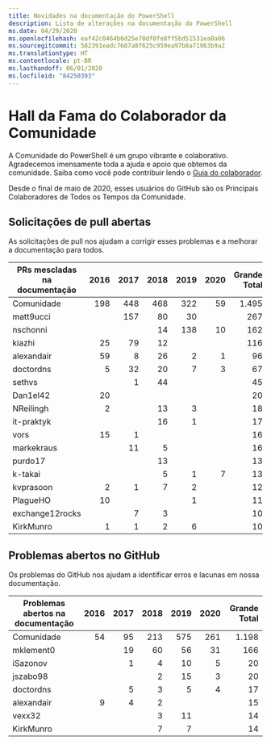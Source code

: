 ```yaml
---
title: Novidades na documentação do PowerShell
description: Lista de alterações na documentação do PowerShell
ms.date: 04/29/2020
ms.openlocfilehash: eaf42c0464b6d25e70df0fe8ff5bd51531ea0a06
ms.sourcegitcommit: 582391eadc7687a8f625c959ea97b8a71963b9a2
ms.translationtype: HT
ms.contentlocale: pt-BR
ms.lasthandoff: 06/01/2020
ms.locfileid: "84250393"
---
```

# <a name="community-contributor-hall-of-fame"></a>Hall da Fama do Colaborador da Comunidade

A Comunidade do PowerShell é um grupo vibrante e colaborativo. Agradecemos imensamente toda a ajuda e apoio que obtemos da comunidade. Saiba como você pode contribuir lendo o [Guia do colaborador][contrib].

Desde o final de maio de 2020, esses usuários do GitHub são os Principais Colaboradores de Todos os Tempos da Comunidade.

## <a name="pull-requests-opened"></a>Solicitações de pull abertas

As solicitações de pull nos ajudam a corrigir esses problemas e a melhorar a documentação para todos.

| PRs mescladas na documentação | 2016 | 2017 | 2018 | 2019 | 2020 | Grande Total |
| --------------- | ---: | ---: | ---: | ---: | ---: | ----------: |
| Comunidade       |  198 |  448 |  468 |  322 |   59 |        1\.495 |
| matt9ucci       |      |  157 |   80 |   30 |      |         267 |
| nschonni        |      |      |   14 |  138 |   10 |         162 |
| kiazhi          |   25 |   79 |   12 |      |      |         116 |
| alexandair      |   59 |    8 |   26 |    2 |    1 |          96 |
| doctordns       |    5 |   32 |   20 |    7 |    3 |          67 |
| sethvs          |      |    1 |   44 |      |      |          45 |
| Dan1el42        |   20 |      |      |      |      |          20 |
| NReilingh       |    2 |      |   13 |    3 |      |          18 |
| it-praktyk      |      |      |   16 |    1 |      |          17 |
| vors            |   15 |    1 |      |      |      |          16 |
| markekraus      |      |   11 |    5 |      |      |          16 |
| purdo17         |      |      |   13 |      |      |          13 |
| k-takai         |      |      |    5 |    1 |    7 |          13 |
| kvprasoon       |    2 |    1 |    7 |    2 |      |          12 |
| PlagueHO        |   10 |      |      |    1 |      |          11 |
| exchange12rocks |      |    7 |    3 |      |      |          10 |
| KirkMunro       |    1 |    1 |    2 |    6 |      |          10 |

## <a name="github-issues-opened"></a>Problemas abertos no GitHub

Os problemas do GitHub nos ajudam a identificar erros e lacunas em nossa documentação.

| Problemas abertos na documentação | 2016 | 2017 | 2018 | 2019 | 2020 | Grande Total |
| ------------------ | ---: | ---: | ---: | ---: | ---: | ----------: |
| Comunidade          |   54 |   95 |  213 |  575 |  261 |        1\.198 |
| mklement0          |      |   19 |   60 |   56 |   31 |         166 |
| iSazonov           |      |    1 |    4 |   10 |    5 |          20 |
| jszabo98           |      |      |    2 |   15 |    3 |          20 |
| doctordns          |      |    5 |    3 |    5 |    4 |          17 |
| alexandair         |    9 |    4 |    2 |      |      |          15 |
| vexx32             |      |      |    3 |   11 |      |          14 |
| KirkMunro          |      |      |    7 |    7 |      |          14 |

<!-- Link references -->
[contrib]: contributing/overview.md
